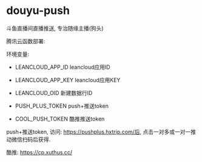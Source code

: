 # douyu-push
斗鱼直播间直播推送, 专治随缘主播(狗头)

腾讯云函数部署:

环境变量:

- LEANCLOUD_APP_ID leancloud应用ID
- LEANCLOUD_APP_KEY leancloud应用KEY

- LEANCLOUD_OID 新建数据行ID
- PUSH_PLUS_TOKEN push+推送token 
- COOL_PUSH_TOKEN 酷推推送token


push+推送token, 访问: https://pushplus.hxtrip.com/后, 点击一对多或一对一推动微信扫码后获得.

酷推: https://cp.xuthus.cc/